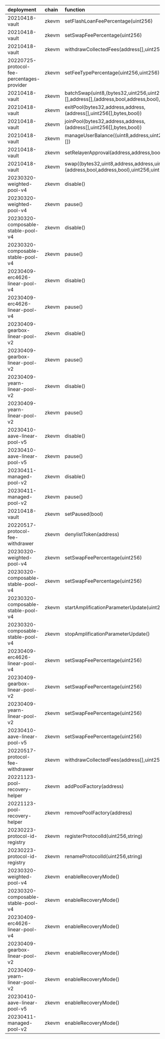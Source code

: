 | deployment                                 | chain   | function                                                                                                          | role                                                               | caller                                                                    | caller_address                             |
|:-------------------------------------------|:--------|:------------------------------------------------------------------------------------------------------------------|:-------------------------------------------------------------------|:--------------------------------------------------------------------------|:-------------------------------------------|
| 20210418-vault                             | zkevm   | setFlashLoanFeePercentage(uint256)                                                                                | 0xbe2a180d5cc5d803a8eec4cea569989fc1c593d7eeadd1f262f360a68b0e842e | 20220725-protocol-fee-percentages-provider/ProtocolFeePercentagesProvider | 0x1802953277FD955f9a254B80Aa0582f193cF1d77 |
| 20210418-vault                             | zkevm   | setSwapFeePercentage(uint256)                                                                                     | 0xb28b769768735d011b267f781c3be90bce51d5059ba015bc7a28b3e882fb2083 | 20220725-protocol-fee-percentages-provider/ProtocolFeePercentagesProvider | 0x1802953277FD955f9a254B80Aa0582f193cF1d77 |
| 20210418-vault                             | zkevm   | withdrawCollectedFees(address[],uint256[],address)                                                                | 0xb2b6e48fa160a7c887d9d7a68b6a9bb9d47d4953d33e07f3a39e175d75e97796 | 20220517-protocol-fee-withdrawer/ProtocolFeesWithdrawer                   | 0x230a59F4d9ADc147480f03B0D3fFfeCd56c3289a |
| 20220725-protocol-fee-percentages-provider | zkevm   | setFeeTypePercentage(uint256,uint256)                                                                             | 0xbeb10dd1f094c0751dc69e30b35c3f37cee8a9303f6e7380c83d31adcba39ea8 | multisigs/dao                                                             | 0x2f237e7643a3bF6Ef265dd6FCBcd26a7Cc38dbAa |
| 20210418-vault                             | zkevm   | batchSwap(uint8,(bytes32,uint256,uint256,uint256,bytes)[],address[],(address,bool,address,bool),int256[],uint256) | 0x1282ab709b2b70070f829c46bc36f76b32ad4989fecb2fcb09a1b3ce00bbfc30 | 20230314-batch-relayer-v5/BalancerRelayer                                 | 0x4678731DC41142A902a114aC5B2F77b63f4a259D |
| 20210418-vault                             | zkevm   | exitPool(bytes32,address,address,(address[],uint256[],bytes,bool))                                                | 0xc149e88b59429ded7f601ab52ecd62331cac006ae07c16543439ed138dcb8d34 | 20230314-batch-relayer-v5/BalancerRelayer                                 | 0x4678731DC41142A902a114aC5B2F77b63f4a259D |
| 20210418-vault                             | zkevm   | joinPool(bytes32,address,address,(address[],uint256[],bytes,bool))                                                | 0x78ad1b68d148c070372f8643c4648efbb63c6a8a338f3c24714868e791367653 | 20230314-batch-relayer-v5/BalancerRelayer                                 | 0x4678731DC41142A902a114aC5B2F77b63f4a259D |
| 20210418-vault                             | zkevm   | manageUserBalance((uint8,address,uint256,address,address)[])                                                      | 0xeba777d811cd36c06d540d7ff2ed18ed042fd67bbf7c9afcf88c818c7ee6b498 | 20230314-batch-relayer-v5/BalancerRelayer                                 | 0x4678731DC41142A902a114aC5B2F77b63f4a259D |
| 20210418-vault                             | zkevm   | setRelayerApproval(address,address,bool)                                                                          | 0x0014a06d322ff07fcc02b12f93eb77bb76e28cdee4fc0670b9dec98d24bbfec8 | 20230314-batch-relayer-v5/BalancerRelayer                                 | 0x4678731DC41142A902a114aC5B2F77b63f4a259D |
| 20210418-vault                             | zkevm   | swap((bytes32,uint8,address,address,uint256,bytes),(address,bool,address,bool),uint256,uint256)                   | 0x7b8a1d293670124924a0f532213753b89db10bde737249d4540e9a03657d1aff | 20230314-batch-relayer-v5/BalancerRelayer                                 | 0x4678731DC41142A902a114aC5B2F77b63f4a259D |
| 20230320-weighted-pool-v4                  | zkevm   | disable()                                                                                                         | 0xc286c677f812387602b94d5dee672097cae543d80e175977381fbdbcdb9b2c12 | multisigs/emergency                                                       | 0x79b131498355daa2cC740936fcb9A7dF76A86223 |
| 20230320-weighted-pool-v4                  | zkevm   | pause()                                                                                                           | 0xe67bef3cfb0ba409959647fa3d8ff78b267a1c13f5434c2f32219ced33fec922 | multisigs/emergency                                                       | 0x79b131498355daa2cC740936fcb9A7dF76A86223 |
| 20230320-composable-stable-pool-v4         | zkevm   | disable()                                                                                                         | 0x8d305e761700b38cf2bc3f9e2c4ad60807e843cf2efd2415b902b1163f8f9a22 | multisigs/emergency                                                       | 0x79b131498355daa2cC740936fcb9A7dF76A86223 |
| 20230320-composable-stable-pool-v4         | zkevm   | pause()                                                                                                           | 0x6c331c074092fbc25cd1032630ed25155aa5b81afa1d296bf5a0f0e9e0c6e846 | multisigs/emergency                                                       | 0x79b131498355daa2cC740936fcb9A7dF76A86223 |
| 20230409-erc4626-linear-pool-v4            | zkevm   | disable()                                                                                                         | 0x5b9fa6724045ae552732087c24c3eabd3d760a41440cf37d3646a5325241b40f | multisigs/emergency                                                       | 0x79b131498355daa2cC740936fcb9A7dF76A86223 |
| 20230409-erc4626-linear-pool-v4            | zkevm   | pause()                                                                                                           | 0xca88ea7c3ad439ada200e7ec242c17b97994dda6cc1d6c944b4efbea82b7e479 | multisigs/emergency                                                       | 0x79b131498355daa2cC740936fcb9A7dF76A86223 |
| 20230409-gearbox-linear-pool-v2            | zkevm   | disable()                                                                                                         | 0xca1bf022f0a4111e9e6995ddb177d334178b978208cdf454fe8b8a81eaa50b1e | multisigs/emergency                                                       | 0x79b131498355daa2cC740936fcb9A7dF76A86223 |
| 20230409-gearbox-linear-pool-v2            | zkevm   | pause()                                                                                                           | 0xb8f99692f0cb1e9dbabcb6d9e154bf55ee4fc003eb5e75a94b3acd8c3628ec7e | multisigs/emergency                                                       | 0x79b131498355daa2cC740936fcb9A7dF76A86223 |
| 20230409-yearn-linear-pool-v2              | zkevm   | disable()                                                                                                         | 0x54d04f96e1384dacfbc4bb06d4876678ad3ba07c255782bd693bc9df4b367e24 | multisigs/emergency                                                       | 0x79b131498355daa2cC740936fcb9A7dF76A86223 |
| 20230409-yearn-linear-pool-v2              | zkevm   | pause()                                                                                                           | 0x18d598983407d1a7c8ee21df73bf1fa9f89919b69f6a712b8521f5d82c211609 | multisigs/emergency                                                       | 0x79b131498355daa2cC740936fcb9A7dF76A86223 |
| 20230410-aave-linear-pool-v5               | zkevm   | disable()                                                                                                         | 0x7dc4d368b1715140a72ae8d3535a67a2a12cf4671cad76b40860d2d66d514303 | multisigs/emergency                                                       | 0x79b131498355daa2cC740936fcb9A7dF76A86223 |
| 20230410-aave-linear-pool-v5               | zkevm   | pause()                                                                                                           | 0xfb4212380dd0e89902957b9e27258f6ca18cb800e3669b8603b6904ac59e98dc | multisigs/emergency                                                       | 0x79b131498355daa2cC740936fcb9A7dF76A86223 |
| 20230411-managed-pool-v2                   | zkevm   | disable()                                                                                                         | 0x7dc87d34e4d9603c093467dcbbf3a46c73c3cc593d90bd69353bfef0be8e12a4 | multisigs/emergency                                                       | 0x79b131498355daa2cC740936fcb9A7dF76A86223 |
| 20230411-managed-pool-v2                   | zkevm   | pause()                                                                                                           | 0xfb08e1536837d0f69d82dc0a71f05d5e9ea8b7cfb7b429091b10dd68dadb2256 | multisigs/emergency                                                       | 0x79b131498355daa2cC740936fcb9A7dF76A86223 |
| 20210418-vault                             | zkevm   | setPaused(bool)                                                                                                   | 0xb5593fe09464f360ecf835d5b9319ce69900ae1b29d13844b73c250b1f5f92fb | multisigs/emergency                                                       | 0x79b131498355daa2cC740936fcb9A7dF76A86223 |
| 20220517-protocol-fee-withdrawer           | zkevm   | denylistToken(address)                                                                                            | 0xdbc8f1f973e905b408bd874b7b2dd4ac3a8b6d6494b51da5c28de0ec4ac21791 | multisigs/emergency                                                       | 0x79b131498355daa2cC740936fcb9A7dF76A86223 |
| 20230320-weighted-pool-v4                  | zkevm   | setSwapFeePercentage(uint256)                                                                                     | 0xdf1065695aeed28f2f774ad5c0032a5d8fb873b2c325e8204d3ec2076d913779 | multisigs/lm                                                              | 0xB59Ab49CA8d064E645Bf2c546d9FE6d1d4147a09 |
| 20230320-composable-stable-pool-v4         | zkevm   | setSwapFeePercentage(uint256)                                                                                     | 0xcf555cc0ffe0f3255e6e21b7f9236c3c9fa8f7bbeb3c8796df9d3b5b6b630f1b | multisigs/lm                                                              | 0xB59Ab49CA8d064E645Bf2c546d9FE6d1d4147a09 |
| 20230320-composable-stable-pool-v4         | zkevm   | startAmplificationParameterUpdate(uint256,uint256)                                                                | 0x3005acc2387c9b240d98175714c97d50f7215ed66a79cafb014a53b74250b3a7 | multisigs/lm                                                              | 0xB59Ab49CA8d064E645Bf2c546d9FE6d1d4147a09 |
| 20230320-composable-stable-pool-v4         | zkevm   | stopAmplificationParameterUpdate()                                                                                | 0xc5cc9cd4aa2b8c41b752cd191bc035c569522e23523abd0cc53c6a229165589f | multisigs/lm                                                              | 0xB59Ab49CA8d064E645Bf2c546d9FE6d1d4147a09 |
| 20230409-erc4626-linear-pool-v4            | zkevm   | setSwapFeePercentage(uint256)                                                                                     | 0x4223f854b20ca267ff7b134cf89c74ad7ad53e42dcef38dd11350fa25e3d83ae | multisigs/lm                                                              | 0xB59Ab49CA8d064E645Bf2c546d9FE6d1d4147a09 |
| 20230409-gearbox-linear-pool-v2            | zkevm   | setSwapFeePercentage(uint256)                                                                                     | 0xcb96c6dcd233b49f5decb6e39b3a91d415076c7d8c78ef46aad6e1823ba2dfde | multisigs/lm                                                              | 0xB59Ab49CA8d064E645Bf2c546d9FE6d1d4147a09 |
| 20230409-yearn-linear-pool-v2              | zkevm   | setSwapFeePercentage(uint256)                                                                                     | 0xe716f33bb1aed7ca21a3a428a38e0fec5f3ea274a3fa22d8171e5b5e849c7f03 | multisigs/lm                                                              | 0xB59Ab49CA8d064E645Bf2c546d9FE6d1d4147a09 |
| 20230410-aave-linear-pool-v5               | zkevm   | setSwapFeePercentage(uint256)                                                                                     | 0xb851a779bb251247ffc9b445a0fac56af908e4560fe43517739bb79e73f94ddc | multisigs/lm                                                              | 0xB59Ab49CA8d064E645Bf2c546d9FE6d1d4147a09 |
| 20220517-protocol-fee-withdrawer           | zkevm   | withdrawCollectedFees(address[],uint256[],address)                                                                | 0xcd3768eb08cdc2de2d040f74fb351ccbef01df1d042fa8033e12f224ecc27c4d | multisigs/lm                                                              | 0xB59Ab49CA8d064E645Bf2c546d9FE6d1d4147a09 |
| 20221123-pool-recovery-helper              | zkevm   | addPoolFactory(address)                                                                                           | 0x4133838a02bd2b8ed714d2c6f9b67c9edc60b2a48cdffca2fc4908545c9ea168 | multisigs/lm                                                              | 0xB59Ab49CA8d064E645Bf2c546d9FE6d1d4147a09 |
| 20221123-pool-recovery-helper              | zkevm   | removePoolFactory(address)                                                                                        | 0xe54abf8b88dbe1bc275b3ffd3f7ab1b0ad3541db2664b78940b7fb9c05526bf2 | multisigs/lm                                                              | 0xB59Ab49CA8d064E645Bf2c546d9FE6d1d4147a09 |
| 20230223-protocol-id-registry              | zkevm   | registerProtocolId(uint256,string)                                                                                | 0xc26e21fc0aba43b199202ad3de0ba39a17c1006c1f7b3791ca2a3b9f86a4f0b9 | multisigs/lm                                                              | 0xB59Ab49CA8d064E645Bf2c546d9FE6d1d4147a09 |
| 20230223-protocol-id-registry              | zkevm   | renameProtocolId(uint256,string)                                                                                  | 0x717d11aa4cee062d5f4a3262a493c6cb8b8d7985b98d3a3fd2f80631feb89968 | multisigs/lm                                                              | 0xB59Ab49CA8d064E645Bf2c546d9FE6d1d4147a09 |
| 20230320-weighted-pool-v4                  | zkevm   | enableRecoveryMode()                                                                                              | 0x2aa887a92d3d18f30f198214d2c197b7d148bb735c610372199c51c6a4866b86 | 20221123-pool-recovery-helper/PoolRecoveryHelper                          | 0xf7D5DcE55E6D47852F054697BAB6A1B48A00ddbd |
| 20230320-composable-stable-pool-v4         | zkevm   | enableRecoveryMode()                                                                                              | 0xb213b9fefdba263a47d6449bab5d563a39489f656d504fd24d5b9efe6fe23a61 | 20221123-pool-recovery-helper/PoolRecoveryHelper                          | 0xf7D5DcE55E6D47852F054697BAB6A1B48A00ddbd |
| 20230409-erc4626-linear-pool-v4            | zkevm   | enableRecoveryMode()                                                                                              | 0xecb7a0b42168ed1b4327ddb3a6fc128facd2fd4c066e2d9d5817452f5f445a4c | 20221123-pool-recovery-helper/PoolRecoveryHelper                          | 0xf7D5DcE55E6D47852F054697BAB6A1B48A00ddbd |
| 20230409-gearbox-linear-pool-v2            | zkevm   | enableRecoveryMode()                                                                                              | 0x71485a098a59b05ec94c66ce65941514fde1427b10f7a920bef592a077d2e4f1 | 20221123-pool-recovery-helper/PoolRecoveryHelper                          | 0xf7D5DcE55E6D47852F054697BAB6A1B48A00ddbd |
| 20230409-yearn-linear-pool-v2              | zkevm   | enableRecoveryMode()                                                                                              | 0xe439de626f6f6121ebeb2d7f9b3ad6fdb8b2c645d3b1de4de1d2624bf95aea4b | 20221123-pool-recovery-helper/PoolRecoveryHelper                          | 0xf7D5DcE55E6D47852F054697BAB6A1B48A00ddbd |
| 20230410-aave-linear-pool-v5               | zkevm   | enableRecoveryMode()                                                                                              | 0x226f4cdd3b2ef4ab0d183f2b048476bdf13ac41bc5d16b620a5c9801f07284c1 | 20221123-pool-recovery-helper/PoolRecoveryHelper                          | 0xf7D5DcE55E6D47852F054697BAB6A1B48A00ddbd |
| 20230411-managed-pool-v2                   | zkevm   | enableRecoveryMode()                                                                                              | 0x3ce3b3d8a6d2e5a3432dba62d502f9309c00298258a5c2a68371fca06e6ea0dd | 20221123-pool-recovery-helper/PoolRecoveryHelper                          | 0xf7D5DcE55E6D47852F054697BAB6A1B48A00ddbd |
